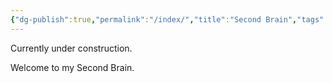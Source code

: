 ```yaml
---
{"dg-publish":true,"permalink":"/index/","title":"Second Brain","tags":["gardenEntry"]}
---
```



Currently under construction.

Welcome to my Second Brain.

<!--

## Maps of Content

### Tabletop RPGs

#### Dungeons and Dragons

- [[{06} Spaces/{04} Dungeons and Dragons/{02} Areas/{01} Dungeons and Dragons/{01} One Shots/Dungeons & Dragons - One Shots - Index\|Dungeons & Dragons - One Shots - Index]]

#### IronClaw

- [[{06} Spaces/{03} IronClaw/{01} Maps of Content\|Overview]]
-->
